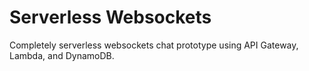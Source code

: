 # Serverless Websockets

Completely serverless websockets chat prototype using
API Gateway, Lambda, and DynamoDB.


